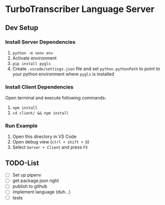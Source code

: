 # TurboTranscriber Language Server

## Dev Setup

### Install Server Dependencies

1. `python -m venv env`
2. Activate environment
3. `pip install pygls`
4. Create `.vscode/settings.json` file and set `python.pythonPath` to point to your python environment where `pygls` is installed

### Install Client Dependencies

Open terminal and execute following commands:

1. `npm install`
1. `cd client/ && npm install`

### Run Example

1. Open this directory in VS Code
1. Open debug view (`ctrl + shift + D`)
1. Select `Server + Client` and press `F5`


## TODO-List

- [ ] Set up pipenv
- [ ] get package.json right
- [ ] publish to github
- [ ] implement language (duh...)
- [ ] tests

